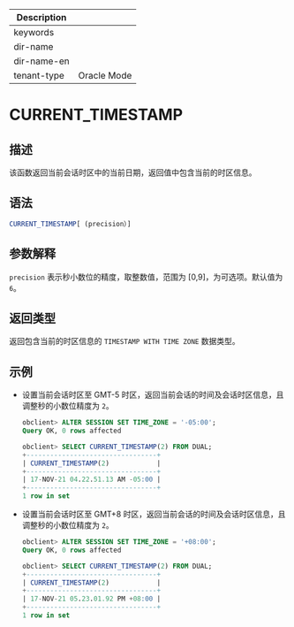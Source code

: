 | Description   |                 |
|---------------|-----------------|
| keywords      |                 |
| dir-name      |                 |
| dir-name-en   |                 |
| tenant-type   | Oracle Mode     |

# CURRENT_TIMESTAMP

## 描述

该函数返回当前会话时区中的当前日期，返回值中包含当前的时区信息。

## 语法

```sql
CURRENT_TIMESTAMP[ (precision）]
```

## 参数解释

`precision` 表示秒小数位的精度，取整数值，范围为 \[0,9\]，为可选项。默认值为 `6`。

## 返回类型

返回包含当前的时区信息的 `TIMESTAMP WITH TIME ZONE` 数据类型。

## 示例

* 设置当前会话时区至 GMT-5 时区，返回当前会话的时间及会话时区信息，且调整秒的小数位精度为 `2`。

  ```sql
  obclient> ALTER SESSION SET TIME_ZONE = '-05:00';
  Query OK, 0 rows affected

  obclient> SELECT CURRENT_TIMESTAMP(2) FROM DUAL;
  +---------------------------------+
  | CURRENT_TIMESTAMP(2)            |
  +---------------------------------+
  | 17-NOV-21 04.22.51.13 AM -05:00 |
  +---------------------------------+
  1 row in set
  ```

* 设置当前会话时区至 GMT+8 时区，返回当前会话的时间及会话时区信息，且调整秒的小数位精度为 `2`。

  ```sql
  obclient> ALTER SESSION SET TIME_ZONE = '+08:00';
  Query OK, 0 rows affected

  obclient> SELECT CURRENT_TIMESTAMP(2) FROM DUAL;
  +---------------------------------+
  | CURRENT_TIMESTAMP(2)            |
  +---------------------------------+
  | 17-NOV-21 05.23.01.92 PM +08:00 |
  +---------------------------------+
  1 row in set
  ```
